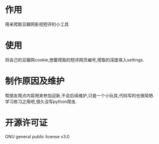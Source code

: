 # 作用

用来爬取豆瓣网影视短评的小工具

# 使用

将自己的豆瓣网cookie,想要爬取的短评网页编号,爬取的深度填入settings.

# 制作原因及维护

帮朋友爬点内容用来参加迎新,不会后续维护,只是一个小玩具,代码写的也很简陋.学习练习之用吧,很久没写python爬虫.

# 开源许可证
GNU general public license v3.0